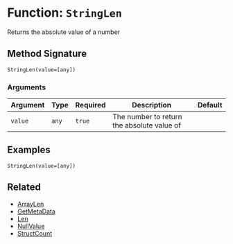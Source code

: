 [comment]: # (Note: This documentation is generated dynamically in the build process.  To modify the contents, change the javadoc on the _invoke method of the BIF class)

# Function: `StringLen`

Returns the absolute value of a number

## Method Signature
```
StringLen(value=[any])
```
### Arguments

| Argument | Type | Required | Description | Default |
|----------|------|----------|-------------|---------|
| `value` | `any` | `true` | The number to return the absolute value of |  |

## Examples

```
StringLen(value=[any])
```

## Related
  * [ArrayLen](boxlang-language/reference/built-in-functions/ArrayLen.md)
  * [GetMetaData](boxlang-language/reference/built-in-functions/GetMetaData.md)
  * [Len](boxlang-language/reference/built-in-functions/Len.md)
  * [NullValue](boxlang-language/reference/built-in-functions/NullValue.md)
  * [StructCount](boxlang-language/reference/built-in-functions/StructCount.md)
